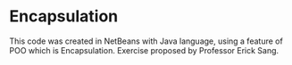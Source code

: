 # Encapsulation
This code was created in NetBeans with Java language, using a feature of POO which is Encapsulation. Exercise proposed by Professor Erick Sang.
